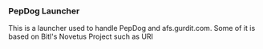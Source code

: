 ### PepDog Launcher

This is a launcher used to handle PepDog and afs.gurdit.com.
Some of it is based on Bitl's Novetus Project such as URI
